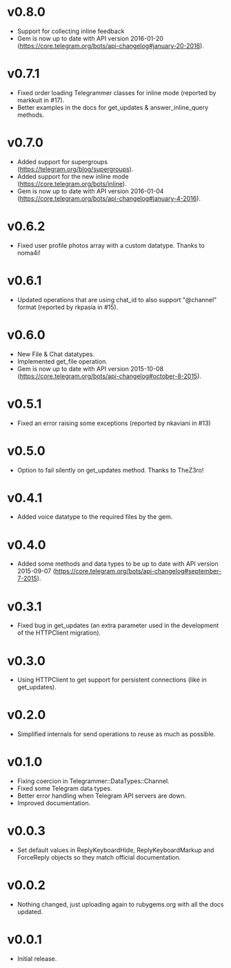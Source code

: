 v0.8.0
======

* Support for collecting inline feedback
* Gem is now up to date with API version 2016-01-20 (https://core.telegram.org/bots/api-changelog#january-20-2016).

v0.7.1
======

* Fixed order loading Telegrammer classes for inline mode (reported by markkuit in #17).
* Better examples in the docs for get_updates & answer_inline_query methods.

v0.7.0
======

* Added support for supergroups (https://telegram.org/blog/supergroups).
* Added support for the new inline mode (https://core.telegram.org/bots/inline).
* Gem is now up to date with API version 2016-01-04 (https://core.telegram.org/bots/api-changelog#january-4-2016).

v0.6.2
======

* Fixed user profile photos array with a custom datatype. Thanks to noma4i!

v0.6.1
======

* Updated operations that are using chat_id to also support "@channel" format (reported by rkpasia in #15).

v0.6.0
======

* New File & Chat datatypes.
* Implemented get_file operation.
* Gem is now up to date with API version 2015-10-08 (https://core.telegram.org/bots/api-changelog#october-8-2015).

v0.5.1
======

* Fixed an error raising some exceptions (reported by nkaviani in #13)

v0.5.0
======

* Option to fail silently on get_updates method. Thanks to TheZ3ro!

v0.4.1
======

* Added voice datatype to the required files by the gem.

v0.4.0
======

* Added some methods and data types to be up to date with API version 2015-09-07 (https://core.telegram.org/bots/api-changelog#september-7-2015).

v0.3.1
======

* Fixed bug in get_updates (an extra parameter used in the development of the HTTPClient migration).

v0.3.0
======

* Using HTTPClient to get support for persistent connections (like in get_updates).

v0.2.0
======

* Simplified internals for send operations to reuse as much as possible.

v0.1.0
======

* Fixing coercion in Telegrammer::DataTypes::Channel.
* Fixed some Telegram data types.
* Better error handling when Telegram API servers are down.
* Improved documentation.

v0.0.3
======

* Set default values in ReplyKeyboardHide, ReplyKeyboardMarkup and ForceReply objects so they match official documentation.

v0.0.2
======

* Nothing changed, just uploading again to rubygems.org with all the docs updated.

v0.0.1
======

* Initial release.
